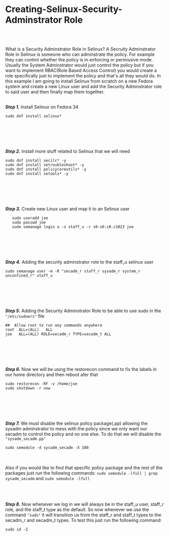 # **Creating-Selinux-Security-Adminstrator Role**
<br><br>

What is a Security Adminstrator Role in Selinux? A Secruity Adminstrator Role in Selinux is someone who can adminstrate the policy. For example they can control whether the policy is in enforcing or permissive mode. Usually the System Adminstrator would just control the policy but if you want to implement RBAC(Role Based Access Control) you would create a role specifically just to implement the policy and that's all they would do. In this example I am going to install Selinux from scratch on a new Fedora system and create a new Linux user and add the Security Adminstrator role to said user and then finally map them together.
<br><br>



***Step 1.*** Install Selinux on Fedora 34

```
sudo dnf install selinux*
```
<br><br><br><br>


***Step 2.*** Install more stuff related to Selinux that we will need
```
sudo dnf install secilc* -y
sudo dnf install setroubleshoot* -y
sudo dnf install policycoreutils* -y
sudo dnf install setools* -y

```
<br><br><br><br>

***Step 3.*** Create new Linux user and map it to an Selinux user
```
   sudo useradd joe
   sudo passwd joe
   sudo semanage login a -s staff_u -r s0-s0:c0.c1023 joe
```
<br><br><br><br>

***Step 4.*** Adding the security adminstrator role to the staff_u selinux user
```
sudo semanage user -m -R "secadm_r staff_r sysadm_r system_r unconfined_r" staff_u
```
<br><br><br><br>

***Step 5.*** Adding the Security Adminstrator Role to be able to use sudo in the ```"/etc/sudoers"``` file
```
##  Allow root to run any commands anywhere
root  ALL=(ALL)   ALL
joe   ALL=(ALL) ROLE=secadm_r TYPE=secadm_t ALL
```

<br><br><br><br>

***Step 6.*** Now we will be using the restorecon command to fix the labels in our home directory and then reboot afer that
```
sudo restorecon -RF -v /home/joe
sudo shutdown -r now
```
<br><br><br><br>


***Step 7.*** We must disable the selinux policy package(.pp) allowing the sysadm adminstrator to mess with the policy since we only want our secadm to control the policy and no one else. To do that we will disable the ```"sysadm_secadm.pp"```
```
sudo semodule -d sysadm_secadm -X 100
```
<br><br>
Also if you would like to find that specific policy package and the rest of the packages just run the following commands: ```sudo semodule -lfull | grep sysadm_secadm``` and ```sudo semodule -lfull```
<br><br><br><br>

***Step 8.*** Now whenever we log in we will always be in the staff_u user, staff_r role, and the staff_t type as the default. So now whenever we use the command ```"sudo"``` it will transition us from the staff_r and staff_t types to the secadm_r and secadm_t types. To test this just run the following command:

```
sudo id -Z
```

